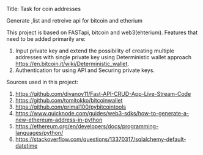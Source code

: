 
Title: Task for coin addresses

Generate ,list and retreive api for bitcoin and etherium

This project is based on FASTapi, bitcoin and web3(ehterium).
Features that need to be added primarily are:

1) Input private key and extend the possibility of creating multiple addresses with single private key 
   using Deterministic wallet approach https://en.bitcoin.it/wiki/Deterministic_wallet.
2) Authentication for using API and Securing private keys.

Sources used in this project:

1. https://github.com/divanov11/Fast-API-CRUD-App-Live-Stream-Code
2. https://github.com/tomitokko/bitcoinwallet
3. https://github.com/primal100/pybitcointools
4. https://www.quicknode.com/guides/web3-sdks/how-to-generate-a-new-ethereum-address-in-python
5. https://ethereum.org/en/developers/docs/programming-languages/python/
6. https://stackoverflow.com/questions/13370317/sqlalchemy-default-datetime
